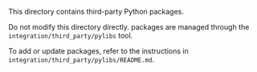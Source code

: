 This directory contains third-party Python packages.

Do not modify this directory directly. packages are managed through the
`integration/third_party/pylibs` tool.

To add or update packages, refer to the instructions in `integration/third_party/pylibs/README.md`.
